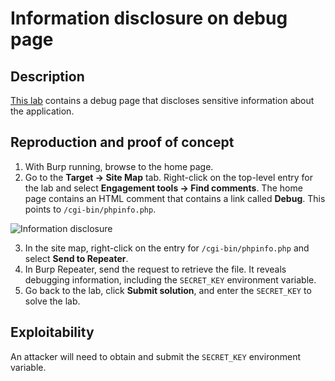 # Information disclosure on debug page

## Description

[This lab](https://portswigger.net/web-security/information-disclosure/exploiting/lab-infoleak-on-debug-page) contains a debug page that discloses sensitive information about the application.

## Reproduction and proof of concept

1. With Burp running, browse to the home page.
2. Go to the **Target -> Site Map** tab. Right-click on the top-level entry for the lab and select **Engagement tools -> Find comments**. The home page contains an HTML comment that contains a link called **Debug**. This points to `/cgi-bin/phpinfo.php`.

![Information disclosure](/_static/images/disclosure1.png)

3. In the site map, right-click on the entry for `/cgi-bin/phpinfo.php` and select **Send to Repeater**.
4. In Burp Repeater, send the request to retrieve the file. It reveals debugging information, including the ``SECRET_KEY`` environment variable.
5. Go back to the lab, click **Submit solution**, and enter the `SECRET_KEY` to solve the lab.

## Exploitability

An attacker will need to obtain and submit the `SECRET_KEY` environment variable. 
